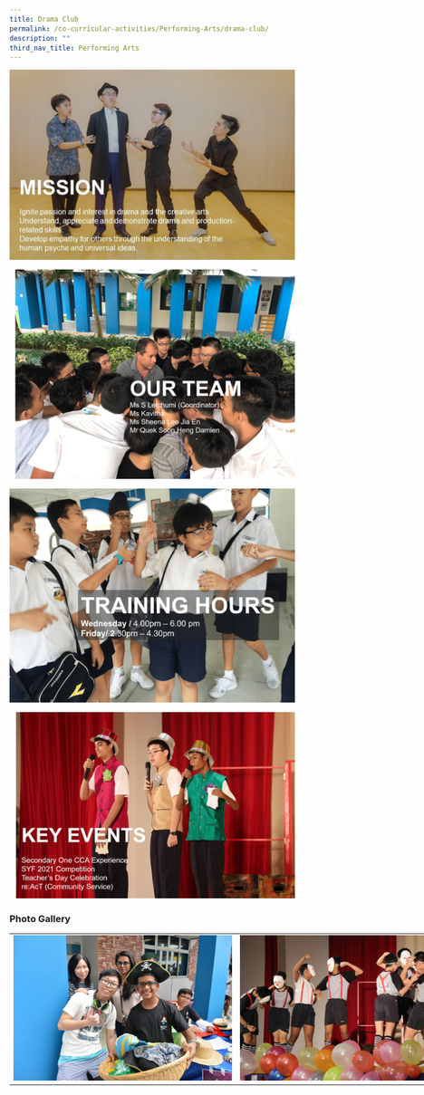 ```yaml
---
title: Drama Club
permalink: /co-curricular-activities/Performing-Arts/drama-club/
description: ""
third_nav_title: Performing Arts
---
```

![](/images/drc1.jpeg)

![](/images/drc3.png)

![](/images/Drama.png)

![](/images/drc4.png)



### Photo Gallery

<table style="undefined;table-layout: fixed; width: 800px">
<colgroup>
<col style="width: 400px">
<col style="width: 400px">
</colgroup>
<tbody>
  <tr>
    <td><img src="/images/drc5-min.jpeg"></td>
    <td><img src="/images/drc6.jpeg"></td>
  </tr>
</tbody>
</table>